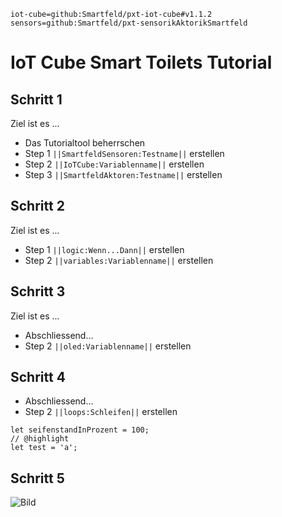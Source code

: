 ```package
iot-cube=github:Smartfeld/pxt-iot-cube#v1.1.2
sensors=github:Smartfeld/pxt-sensorikAktorikSmartfeld
```
# IoT Cube Smart Toilets Tutorial

## Schritt 1

Ziel ist es ...

* Das Tutorialtool beherrschen
* Step 1 ``||SmartfeldSensoren:Testname||`` erstellen
* Step 2 ``||IoTCube:Variablenname||`` erstellen
* Step 3 ``||SmartfeldAktoren:Testname||`` erstellen

## Schritt 2

Ziel ist es ...

* Step 1 ``||logic:Wenn...Dann||`` erstellen
* Step 2 ``||variables:Variablenname||`` erstellen

## Schritt 3

Ziel ist es ...

* Abschliessend... 
* Step 2 ``||oled:Variablenname||`` erstellen

## Schritt 4

* Abschliessend... 
* Step 2 ``||loops:Schleifen||`` erstellen

```blocks
let seifenstandInProzent = 100;
// @highlight
let test = 'a';
```

## Schritt 5

![Bild](https://fave-smartfeld.github.io/pxt-smart-toilet-tutorial/static/pxt-smart-toilet-tutorial/IoTCube_white.jpg)